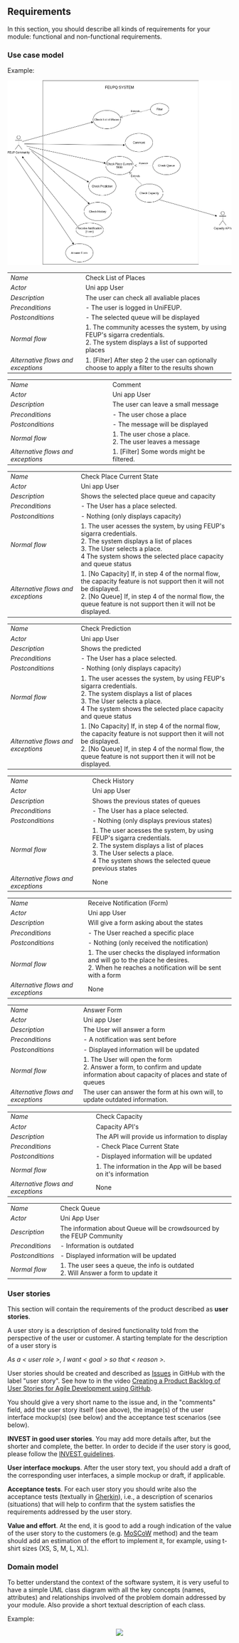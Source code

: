 ## Requirements

In this section, you should describe all kinds of requirements for your module: functional and non-functional requirements.

### Use case model 


Example:
 <p align="center" justify="center">
  <img src="../images/UseCaseDiagram.png"/>
</p>

|||
| --- | --- |
| *Name* | Check List of Places |
| *Actor* |  Uni app User | 
| *Description* | The user can check all avaliable places |
| *Preconditions* | - The user is logged in UniFEUP. <br>|
| *Postconditions* | - The selected queue will be displayed <br>  |
| *Normal flow* | 1. The community acesses the system, by using FEUP's sigarra credentials.<br> 2. The system displays a list of supported places <br>|
| *Alternative flows and exceptions* | 1. [Filter] After step 2 the user can optionally choose to apply a filter to the results shown |

|||
| --- | --- |
| *Name* | Comment |
| *Actor* |  Uni app User | 
| *Description* | The user can leave a small message |
| *Preconditions* | - The user chose a place <br>|
| *Postconditions* | - The message will be displayed <br>  |
| *Normal flow* | 1. The user chose a place.<br> 2. The user leaves a message <br>|
| *Alternative flows and exceptions* | 1. [Filter] Some words might be filtered.

|||
| --- | --- |
| *Name* | Check Place Current State |
| *Actor* |  Uni app User | 
| *Description* | Shows the selected place queue and capacity |
| *Preconditions* | - The User has a place selected. <br>|
| *Postconditions* | - Nothing (only displays capacity) <br>  |
| *Normal flow* | 1. The user acesses the system, by using FEUP's sigarra credentials.<br> 2. The system displays a list of places<br> 3. The User selects a place.<br> 4 The system shows the selected place capacity and queue status<br>|
| *Alternative flows and exceptions* | 1. [No Capacity] If, in step 4 of the normal flow, the capacity feature is not support then it will not be displayed. <br> 2. [No Queue] If, in step 4 of the normal flow, the queue feature is not support then it will not be displayed.|

|||
| --- | --- |
| *Name* | Check Prediction |
| *Actor* |  Uni app User | 
| *Description* | Shows the predicted |
| *Preconditions* | - The User has a place selected. <br>|
| *Postconditions* | - Nothing (only displays capacity) <br>  |
| *Normal flow* | 1. The user acesses the system, by using FEUP's sigarra credentials.<br> 2. The system displays a list of places<br> 3. The User selects a place.<br> 4 The system shows the selected place capacity and queue status<br>|
| *Alternative flows and exceptions* | 1. [No Capacity] If, in step 4 of the normal flow, the capacity feature is not support then it will not be displayed. <br> 2. [No Queue] If, in step 4 of the normal flow, the queue feature is not support then it will not be displayed.|

|||
| --- | --- |
| *Name* | Check History |
| *Actor* |  Uni app User | 
| *Description* | Shows the previous states of queues |
| *Preconditions* | - The User has a place selected. <br>|
| *Postconditions* | - Nothing (only displays previous states) <br>  |
| *Normal flow* | 1. The user acesses the system, by using FEUP's sigarra credentials.<br> 2. The system displays a list of places<br> 3. The User selects a place.<br> 4 The system shows the selected queue previous states<br>|
| *Alternative flows and exceptions* | None

|||
| --- | --- |
| *Name* | Receive Notification (Form) |
| *Actor* |  Uni app User | 
| *Description* | Will give a form asking about the states |
| *Preconditions* | - The User reached a specific place <br>|
| *Postconditions* | - Nothing (only received the notification) <br>  |
| *Normal flow* | 1. The user checks the displayed information and will go to the place he desires.<br> 2. When he reaches a notification will be sent with a form<br>
| *Alternative flows and exceptions* | None

|||
| --- | --- |
| *Name* | Answer Form |
| *Actor* |  Uni app User | 
| *Description* | The User will answer a form  |
| *Preconditions* | - A notification was sent before<br>|
| *Postconditions* | - Displayed information will be updated <br>  |
| *Normal flow* | 1. The User will open the form<br> 2. Answer a form, to confirm and update information about capacity of places and state of queues<br>
| *Alternative flows and exceptions* | The user can answer the form at his own will, to update outdated information.

|||
| --- | --- |
| *Name* | Check Capacity |
| *Actor* |  Capacity API's | 
| *Description* | The API will provide us information to display  |
| *Preconditions* | - Check Place Current State <br>|
| *Postconditions* | - Displayed information will be updated <br>  |
| *Normal flow* | 1. The information in the App will be based on it's information<br>
| *Alternative flows and exceptions* | None

|||
| --- | --- |
| *Name* | Check Queue |
| *Actor* |  Uni App User| 
| *Description* | The information about Queue will be crowdsourced by the FEUP Community  |
| *Preconditions* | - Information is outdated <br>|
| *Postconditions* | - Displayed information will be updated <br>  |
| *Normal flow* | 1. The user sees a queue, the info is outdated<br> 2. Will Answer a form to update it| None





### User stories
This section will contain the requirements of the product described as **user stories**. 

A user story is a description of desired functionality told from the perspective of the user or customer. A starting template for the description of a user story is 

*As a < user role >, I want < goal > so that < reason >.*

User stories should be created and described as [Issues](https://github.com/LEIC-ES-2021-22/templates/issues) in GitHub with the label "user story". See how to in the video [Creating a Product Backlog of User Stories for Agile Development using GitHub](https://www.youtube.com/watch?v=m8ZxTHSKSKE).

You should give a very short name to the issue and, in the "comments" field, add the user story itself (see above), the image(s) of the user interface mockup(s) (see below) and the acceptance test scenarios (see below). 

**INVEST in good user stories**. 
You may add more details after, but the shorter and complete, the better. In order to decide if the user story is good, please follow the [INVEST guidelines](https://xp123.com/articles/invest-in-good-stories-and-smart-tasks/).

**User interface mockups**.
After the user story text, you should add a draft of the corresponding user interfaces, a simple mockup or draft, if applicable.

**Acceptance tests**.
For each user story you should write also the acceptance tests (textually in [Gherkin](https://cucumber.io/docs/gherkin/reference/)), i.e., a description of scenarios (situations) that will help to confirm that the system satisfies the requirements addressed by the user story.

**Value and effort**.
At the end, it is good to add a rough indication of the value of the user story to the customers (e.g. [MoSCoW](https://en.wikipedia.org/wiki/MoSCoW_method) method) and the team should add an estimation of the effort to implement it, for example, using t-shirt sizes (XS, S, M, L, XL).



### Domain model

To better understand the context of the software system, it is very useful to have a simple UML class diagram with all the key concepts (names, attributes) and relationships involved of the problem domain addressed by your module. 
Also provide a short textual description of each class. 

Example:
 <p align="center" justify="center">
  <img src="https://github.com/LEIC-ES-2021-22/templates/blob/main/images/DomainModel.png"/>
</p>
